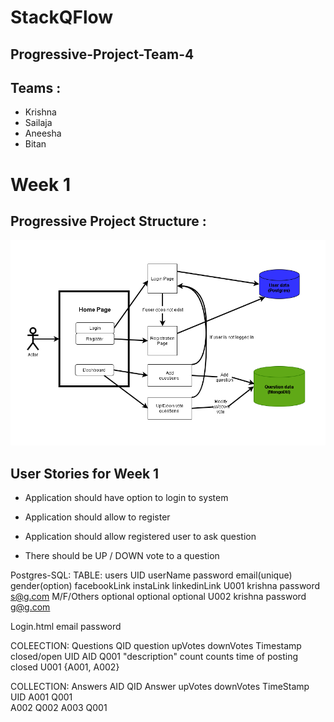 # StackQFlow

## Progressive-Project-Team-4

## Teams :

- Krishna
- Sailaja
- Aneesha
- Bitan

# Week 1

## Progressive Project Structure :

<img src = "images/PPS-diagram.drawio.png" alt="ER diagram">

## User Stories for Week 1

- Application should have option to login to system

- Application should allow to register

- Application should allow registered user to ask question

- There should be UP / DOWN vote to a question

Postgres-SQL:
TABLE: users
UID   userName	 password	email(unique)	gender(option)	   facebookLink	instaLink	linkedinLink
U001    krishna  password   s@g.com         M/F/Others       optional    optional    optional
U002    krishna  password   g@g.com

Login.html
email 
password


COLEECTION: Questions
QID	  question	        upVotes	 downVotes	 Timestamp	        closed/open	 UID    AID
Q001    "description"    count    counts      time of posting    closed     U001    {A001, A002}

COLLECTION: Answers
AID     QID     Answer  upVotes downVotes   TimeStamp UID 
A001    Q001    
A002    Q002
A003    Q001